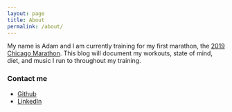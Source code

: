 ```yaml
---
layout: page
title: About
permalink: /about/
---
```


My name is Adam and I am currently training for my first marathon, the [2019 Chicago Marathon](https://www.chicagomarathon.com/). This blog will document my workouts, state of mind, diet, and music I run to throughout my training.


### Contact me

- [Github](https://github.com/abcmer)
- [LinkedIn](https://www.linkedin.com/in/adam-siemer-36582229/)

